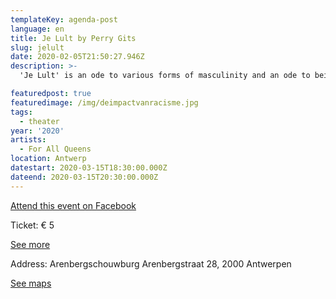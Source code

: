 ```yaml
---
templateKey: agenda-post
language: en
title: Je Lult by Perry Gits
slug: jelult
date: 2020-02-05T21:50:27.946Z
description: >-
  'Je Lult' is an ode to various forms of masculinity and an ode to being who you want to be regardless of your gender or sexuality. Our motto is that we are done with people who are cocks about the social construction of gender.

featuredpost: true
featuredimage: /img/deimpactvanracisme.jpg
tags:
  - theater
year: '2020'
artists:
  - For All Queens
location: Antwerp
datestart: 2020-03-15T18:30:00.000Z
dateend: 2020-03-15T20:30:00.000Z
---
```

[Attend this event on Facebook](https://www.facebook.com/events/617063475747368/)

Ticket: € 5

[See more](https://www.arenbergschouwburg.be/programma/detail/je-lult?fbclid=IwAR1DK_xRYqHd0NkEeRNOASS5AfDO4D7KGAxyfiZTNWJlCApZITiReR9bIMM)

Address: Arenbergschouwburg
Arenbergstraat 28, 2000 Antwerpen

[See maps](https://goo.gl/maps/abwDF5CtHsfzz2UZ6)
